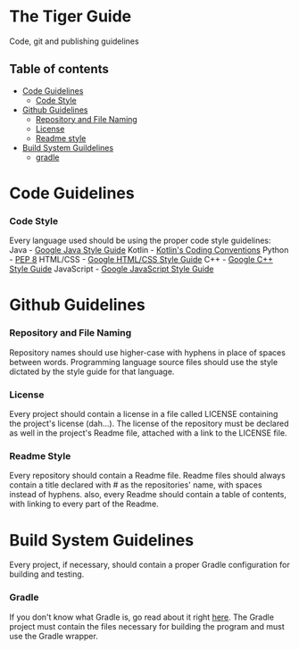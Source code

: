 # The Tiger Guide
Code, git and publishing guidelines

## Table of contents
* [Code Guidelines](#code-guidelines)
    * [Code Style](#code-style)
* [Github Guidelines](#Github-Guidelines)
    * [Repository and File Naming](#repository-and-file-naming)
    * [License](#license)
    * [Readme style](#readme-style)
* [Build System Guildelines](#build-system-guidelines)
    * [gradle](#gradle)


# Code Guidelines
### Code Style
Every language used should be using the proper code style guidelines:
Java - [Google Java Style Guide](https://google.github.io/styleguide/javaguide.html)
Kotlin - [Kotlin's Coding Conventions](https://kotlinlang.org/docs/reference/coding-conventions.html)
Python - [PEP 8](https://www.python.org/dev/peps/pep-0008/?)
HTML/CSS - [Google HTML/CSS Style Guide](https://google.github.io/styleguide/htmlcssguide.html)
C++ - [Google C++ Style Guide](https://google.github.io/styleguide/cppguide.html)
JavaScript - [Google JavaScript Style Guide](https://google.github.io/styleguide/jsguide.html)

# Github Guidelines
### Repository and File Naming 
Repository names should use higher-case with hyphens in place of spaces between words.
Programming language source files should use the style dictated by the style guide for that language.

### License 
Every project should contain a license in a file called LICENSE containing the project's license (dah...).
The license of the repository must be declared as well in the project's Readme file, attached with a link to the LICENSE file.

### Readme Style
Every repository should contain a Readme file. Readme files should always contain a title declared with # as the repositories' name, with spaces instead of hyphens. also, every Readme should contain a table of contents, with linking to every part of the Readme.

# Build System Guidelines
Every project, if necessary, should contain a proper Gradle configuration for building and testing.
### Gradle
If you don't know what Gradle is, go read about it right [here](https://docs.gradle.org/current/userguide/userguide.html).
The Gradle project must contain the files necessary for building the program and must use the Gradle wrapper.
